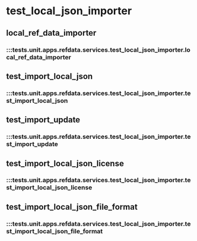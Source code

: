 # test_local_json_importer

## local_ref_data_importer

### :::tests.unit.apps.refdata.services.test_local_json_importer.local_ref_data_importer

## test_import_local_json

### :::tests.unit.apps.refdata.services.test_local_json_importer.test_import_local_json

## test_import_update

### :::tests.unit.apps.refdata.services.test_local_json_importer.test_import_update

## test_import_local_json_license

### :::tests.unit.apps.refdata.services.test_local_json_importer.test_import_local_json_license

## test_import_local_json_file_format

### :::tests.unit.apps.refdata.services.test_local_json_importer.test_import_local_json_file_format

